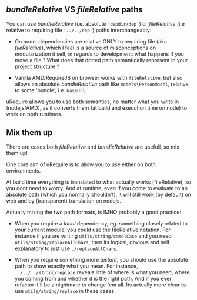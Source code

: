## *bundleRelative* VS *fileRelative* paths

You can use *bundleRelative* (i.e. absolute `'depdir/dep'`) or *fileRelative* (i.e relative to requiring file `'../../dep'`) paths interchangeably:

* On node, dependencies are relative ONLY to requiring file (aka *fileRelative*), which I feel is a source of misconceptions on modularization it self, in regards to development: what happens if you move a file ? What does that dotted path semantically represent in your project structure ?

* Vanilla AMD/RequireJS on browser works with `fileRelative`, but also allows an absolute *bundleRelative* path like `models\PersonModel`, relative to some 'bundle', i.e. `baseUrl`.

uRequire allows you to use both semantics, no matter what you write in (nodejs/AMD), as it converts them (at build and execution time on node) to work on both runtimes.

## Mix them up

There are cases both *fileRelative* and *bundleRelative* are usefull, so mix them up!

One core aim of uRequire is to allow you to use either on both environments.

At build time everything is translated to what actually works (fileRelative), so you dont need to worry. And at runtime, even if you come to evaluate to an absolute path (which you normally shouldn't), it will still work (by default) on web and by (transparent) translation on nodejs.

Actually mixing the two path formats, is IMHO probably a good practice:

  * When you require a *local* dependency, eg. something closely related to your current module, you could use the fileRelative notation. For instance if you are writing `utils/string/camelCase` and you need `utils/string/replaceAllChars`, then its logical, obvious and self explanatory to just use `./replaceAllChars`.

  * When you require something more *distant*, you should use the absolute path to show exactly what you mean. For instance, `../../../string/replace` reveals little of where is what you need, where you coming from and whether it is the right path. And if you ever refactor it'll be a nightmare to change 'em all. Its actually more clear to use `utils/string/replace` in these cases.
